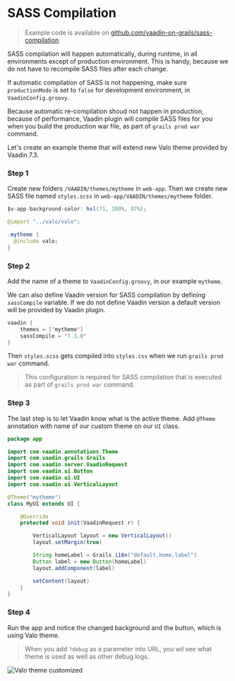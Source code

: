# SASS Compilation

> Example code is available on
[github.com/vaadin-on-grails/sass-compilation](https://github.com/vaadin-on-grails/sass-compilation).

SASS compilation will happen automatically, during runtime, in all environments except of production environment. This is handy, because we do not have to recompile SASS files after each change.

If automatic compilation of SASS is not happening, make sure `productionMode` is set to `false` for development environment, in `VaadinConfig.groovy`.

Because automatic re-compilation shoud not happen in production, because of performance, Vaadin plugin will compile SASS files for you when you build the production war file, as part of `grails prod war` command.

Let's create an example theme that will extend new Valo theme provided by Vaadin 7.3.


### Step 1

Create new folders `/VAADIN/themes/mytheme` in `web-app`. Then we create new SASS file named `styles.scss` in `web-app/VAADIN/themes/mytheme` folder.

``` java
$v-app-background-color: hsl(71, 100%, 87%);

@import "../valo/valo";

.mytheme {
  @include valo;
}
```

### Step 2

Add the name of a theme to `VaadinConfig.groovy`, in our example `mytheme`.

We can also define Vaadin version for SASS compilation by defining `sassCompile` variable. If we do not define Vaadin version a default version will be provided by Vaadin plugin.

``` java
vaadin {
    themes = ['mytheme']
    sassCompile = '7.3.0'
}
```

Then `styles.scss` gets compiled into `styles.css` when we run
`grails prod war` command.

> This configuration is required for SASS compilation that is executed as part of `grails prod war` command.

### Step 3

The last step is to let Vaadin know what is the active theme. Add `@Theme` annotation with name of our custom theme on our `UI` class.

``` java
package app

import com.vaadin.annotations.Theme
import com.vaadin.grails.Grails
import com.vaadin.server.VaadinRequest
import com.vaadin.ui.Button
import com.vaadin.ui.UI
import com.vaadin.ui.VerticalLayout

@Theme("mytheme")
class MyUI extends UI {

    @Override
    protected void init(VaadinRequest r) {

        VerticalLayout layout = new VerticalLayout()
        layout.setMargin(true)

        String homeLabel = Grails.i18n("default.home.label")
        Button label = new Button(homeLabel)
        layout.addComponent(label)

        setContent(layout)
    }
}
```

### Step 4

Run the app and notice the changed background and the button, which is using Valo theme.

> When you add `?debug` as a parameter into URL, you wil see what theme is used as well as other debug logs.

![Valo theme customized](http://vaadinongrails.com/book/5_5_4_valo.png)


